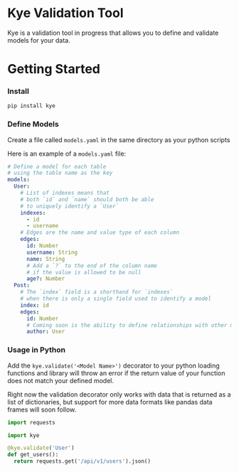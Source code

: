 # Kye Validation Tool
Kye is a validation tool in progress that allows you to define and validate
models for your data.

# Getting Started

### Install
```bash
pip install kye
```

### Define Models
Create a file called `models.yaml` in the same directory as your python scripts

Here is an example of a `models.yaml` file:
```yaml
# Define a model for each table
# using the table name as the key
models:
  User:
    # List of indexes means that
    # both `id` and `name` should both be able
    # to uniquely identify a `User`
    indexes:
      - id
      - username
    # Edges are the name and value type of each column
    edges:
      id: Number
      username: String
      name: String
      # Add a `?` to the end of the column name
      # if the value is allowed to be null
      age?: Number
  Post:
    # The `index` field is a shorthand for `indexes`
    # when there is only a single field used to identify a model
    index: id
    edges:
      id: Number
      # Coming soon is the ability to define relationships with other models
      author: User
```

### Usage in Python
Add the `kye.validate('<Model Name>')` decorator to your python loading
functions and library will throw an error if the return value of your
function does not match your defined model.

Right now the validation decorator only works with data that is returned
as a list of dictionaries, but support for more data formats like pandas data frames will soon follow.

```python
import requests

import kye

@kye.validate('User')
def get_users():
  return requests.get('/api/v1/users').json()
```